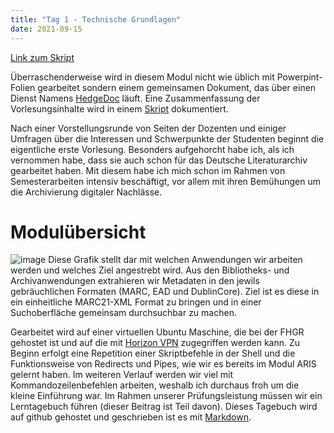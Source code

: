```yaml
---
title: "Tag 1 - Technische Grundlagen"
date: 2021-09-15
---
```


[Link zum Skript](https://pad.gwdg.de/P-tMEc66QCiC8HUGukDbJw?both)

Überraschenderweise wird in diesem Modul nicht wie üblich mit Powerpint-Folien gearbeitet sondern einem gemeinsamen Dokument, das über einen Dienst Namens [HedgeDoc](https://hedgedoc.org/) läuft. Eine Zusammenfassung der Vorlesungsinhalte wird in einem [Skript](https://bain.felixlohmeier.de/) dokumentiert.

Nach einer Vorstellungsrunde von Seiten der Dozenten und einiger Umfragen über die Interessen und Schwerpunkte der Studenten beginnt die eigentliche erste Vorlesung. Besonders aufgehorcht habe ich, als ich vernommen habe, dass sie auch schon für das Deutsche Literaturarchiv gearbeitet haben. Mit diesem habe ich mich schon im Rahmen von Semesterarbeiten intensiv beschäftigt, vor allem mit ihren Bemühungen um die Archivierung digitaler Nachlässe.

# Modulübersicht
![image](https://user-images.githubusercontent.com/90834444/151705891-b7b2f191-9d73-46c0-a93d-17da4ffba490.png)
Diese Grafik stellt dar mit welchen Anwendungen wir arbeiten werden und welches Ziel angestrebt wird. Aus den Bibliotheks- und Archivanwendungen extrahieren wir Metadaten in den jewils gebräuchlichen Formaten (MARC, EAD und DublinCore). Ziel ist es diese in ein einheitliche MARC21-XML Format zu bringen und in einer Suchoberfläche gemeinsam durchsuchbar zu machen. 

Gearbeitet wird auf einer virtuellen Ubuntu Maschine, die bei der FHGR gehostet ist und auf die mit [Horizon VPN](https://horizon.fhgr.ch/) zugegriffen werden kann.
Zu Beginn erfolgt eine Repetition einer Skriptbefehle in der Shell und die Funktionsweise von Redirects und Pipes, wie wir es bereits im Modul ARIS gelernt haben. Im weiteren Verlauf werden wir viel mit Kommandozeilenbefehlen arbeiten, weshalb ich durchaus froh um die kleine Einführung war.
Im Rahmen unserer Prüfungsleistung müssen wir ein Lerntagebuch führen (dieser Beitrag ist Teil davon). Dieses Tagebuch wird auf github gehostet und geschrieben ist es mit [Markdown](https://markdown.de/).

